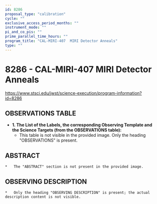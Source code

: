 ```yaml
---
id: 8286
proposal_type: "calibration"
cycle: ""
exclusive_access_period_months: ""
instrument_mode: ""
pi_and_co_pis: ""
prime_parallel_time_hours: ""
program_title: "CAL-MIRI-407  MIRI Detector Anneals"
type: ""
---
```

# 8286 - CAL-MIRI-407  MIRI Detector Anneals
https://www.stsci.edu/jwst/science-execution/program-information?id=8286
## OBSERVATIONS TABLE
*   **1. The List of the Labels, the corresponding Observing Template and the Science Targets (from the OBSERVATIONS table):**
    *   This table is not visible in the provided image. Only the heading "OBSERVATIONS" is present.

## ABSTRACT
    *   The "ABSTRACT" section is not present in the provided image.

## OBSERVING DESCRIPTION
    *   Only the heading "OBSERVING DESCRIPTION" is present; the actual description content is not visible.